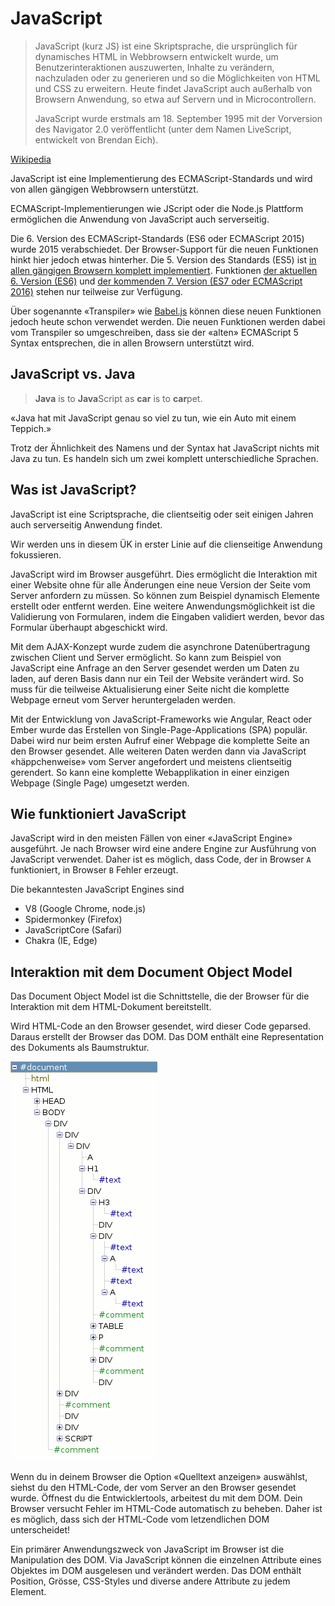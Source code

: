 # JavaScript


> JavaScript (kurz JS) ist eine Skriptsprache, die ursprünglich für dynamisches HTML in Webbrowsern entwickelt wurde, um Benutzerinteraktionen auszuwerten, Inhalte zu verändern, nachzuladen oder zu generieren und so die Möglichkeiten von HTML und CSS zu erweitern. Heute findet JavaScript auch außerhalb von Browsern Anwendung, so etwa auf Servern und in Microcontrollern.
> 
> JavaScript wurde erstmals am 18. September 1995 mit der Vorversion des Navigator 2.0 veröffentlicht (unter dem Namen LiveScript, entwickelt von Brendan Eich).

[Wikipedia](https://de.wikipedia.org/wiki/JavaScript)

JavaScript ist eine Implementierung des ECMAScript-Standards und wird von allen gängigen Webbrowsern unterstützt.

ECMAScript-Implementierungen wie JScript oder die Node.js Plattform ermöglichen die Anwendung von JavaScript auch serverseitig.

Die 6. Version des ECMAScript-Standards (ES6 oder ECMAScript 2015) wurde 2015 verabschiedet. Der Browser-Support für die neuen Funktionen hinkt hier jedoch etwas hinterher. Die 5. Version des Standards (ES5) ist [in allen gängigen Browsern komplett implementiert](https://kangax.github.io/compat-table/es5/). Funktionen [der aktuellen 6. Version (ES6)](https://kangax.github.io/compat-table/es6/) und [der kommenden 7. Version (ES7 oder ECMAScript 2016)](https://kangax.github.io/compat-table/es7/) stehen nur teilweise zur Verfügung.

Über sogenannte «Transpiler» wie [Babel.js](https://babeljs.io/) können diese neuen Funktionen jedoch heute schon verwendet werden. Die neuen Funktionen werden dabei vom Transpiler so umgeschreiben, dass sie der «alten» ECMAScript 5 Syntax entsprechen, die in allen Browsern unterstützt wird.

## JavaScript vs. Java

> **Java** is to **Java**Script as **car** is to **car**pet.
 
«Java hat mit JavaScript genau so viel zu tun, wie ein Auto mit einem Teppich.»

Trotz der Ähnlichkeit des Namens und der Syntax hat JavaScript nichts mit Java zu tun. Es handeln sich um zwei komplett unterschiedliche Sprachen.

## Was ist JavaScript?

JavaScript ist eine Scriptsprache, die clientseitig oder seit einigen Jahren auch serverseitig Anwendung findet.

Wir werden uns in diesem ÜK in erster Linie auf die clienseitige Anwendung fokussieren. 

JavaScript wird im Browser ausgeführt. Dies ermöglicht die Interaktion mit einer Website ohne für alle Änderungen eine neue Version der Seite vom Server anfordern zu müssen. So können zum Beispiel dynamisch Elemente erstellt oder entfernt werden. Eine weitere Anwendungsmöglichkeit ist die Validierung von Formularen, indem die Eingaben validiert werden, bevor das Formular überhaupt abgeschickt wird.

Mit dem AJAX-Konzept wurde zudem die asynchrone Datenübertragung zwischen Client und Server ermöglicht. So kann zum Beispiel von JavaScript eine Anfrage an den Server gesendet werden um Daten zu laden, auf deren Basis dann nur ein Teil der Website verändert wird. So muss für die teilweise Aktualisierung einer Seite nicht die komplette Webpage erneut vom Server heruntergeladen werden.

Mit der Entwicklung von JavaScript-Frameworks wie Angular, React oder Ember wurde das Erstellen von Single-Page-Applications (SPA) populär. Dabei wird nur beim ersten Aufruf einer Webpage die komplette Seite an den Browser gesendet. Alle weiteren Daten werden dann via JavaScript «häppchenweise» vom Server angefordert und meistens clientseitig gerendert. So kann eine komplette Webapplikation in einer einzigen Webpage (Single Page) umgesetzt werden.

## Wie funktioniert JavaScript

JavaScript wird in den meisten Fällen von einer «JavaScript Engine» ausgeführt. Je nach Browser wird eine andere Engine zur Ausführung von JavaScript verwendet. Daher ist es möglich, dass Code, der in Browser `A` funktioniert, in Browser `B` Fehler erzeugt.

Die bekanntesten JavaScript Engines sind

* V8 (Google Chrome, node.js)
* Spidermonkey (Firefox)
* JavaScriptCore (Safari)
* Chakra (IE, Edge)

## Interaktion mit dem Document Object Model

Das Document Object Model ist die Schnittstelle, die der Browser für die Interaktion mit dem HTML-Dokument bereitstellt.

Wird HTML-Code an den Browser gesendet, wird dieser Code geparsed. Daraus erstellt der Browser das DOM. Das DOM enthält eine Representation des Dokuments als Baumstruktur.

![](res/dom.png)

Wenn du in deinem Browser die Option «Quelltext anzeigen» auswählst, siehst du den HTML-Code, der vom Server an den Browser gesendet wurde. Öffnest du die Entwicklertools, arbeitest du mit dem DOM. Dein Browser versucht Fehler im HTML-Code automatisch zu beheben. Daher ist es möglich, dass sich der HTML-Code vom letzendlichen DOM unterscheidet!

Ein primärer Anwendungszweck von JavaScript im Browser ist die Manipulation des DOM. Via JavaScript können die einzelnen Attribute eines Objektes im DOM ausgelesen und verändert werden. Das DOM enthält Position, Grösse, CSS-Styles und diverse andere Attribute zu jedem Element.
